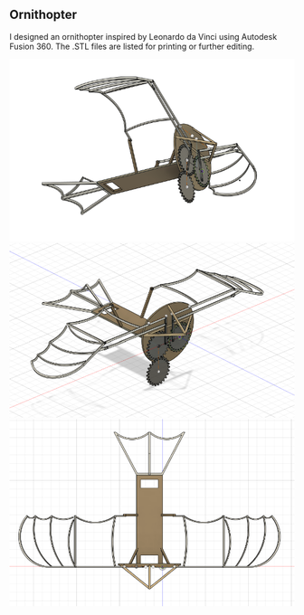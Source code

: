 ## Ornithopter

I designed an ornithopter inspired by Leonardo da Vinci using Autodesk Fusion 360. The .STL files are listed for printing or further editing.
<div style="text-align:center;">
    <img src="src/3.png" alt="3" width="800" >
</div>
<div style="text-align:center;">
    <img src="src/1.png" alt="1" width="800" >
</div>
<div style="text-align:center;">
    <img src="src/2.png" alt="2" width="800" >
</div>
